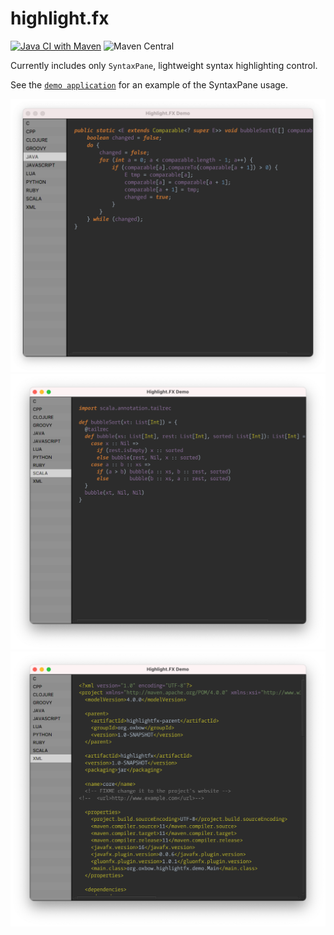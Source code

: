 # highlight.fx 
[![Java CI with Maven](https://github.com/eugener/highlight.fx/actions/workflows/maven.yml/badge.svg)](https://github.com/eugener/highlight.fx/actions/workflows/maven.yml)
![Maven Central](https://img.shields.io/maven-central/v/io.github.eugener/highlightfx)

Currently includes only `SyntaxPane`, lightweight syntax highlighting control. 

See the [`demo application`](https://github.com/eugener/highlight.fx/blob/45f8998ebfcb9ccea3919933f0a961c7b60e4781/demo/src/main/java/io/github/eugener/highlightfx/demo/Main.java#L37) for an example of the SyntaxPane usage. 

![java](assets/java-demo.png)
![scala](assets/scala-demo.png)
![xml](assets/xml-demo.png)
